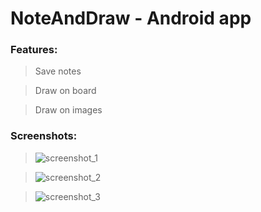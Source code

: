 # NoteAndDraw - Android app 
### Features:
> Save notes

> Draw on board

> Draw on images 
### Screenshots:
> ![screenshot_1](https://user-images.githubusercontent.com/29502161/43189484-4ed907f6-9014-11e8-980d-236bd5dfa77a.png)
  
> ![screenshot_2](https://user-images.githubusercontent.com/29502161/43189485-4f2272c4-9014-11e8-9684-b481a131fd8e.png)

> ![screenshot_3](https://user-images.githubusercontent.com/29502161/43189486-4f740b84-9014-11e8-90a3-d8809a36a768.png)
